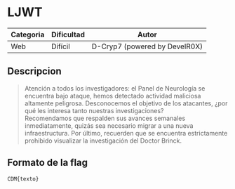 # LJWT
| Categoria | Dificultad  | Autor   |
| ---       | ---         | ---     |
| Web    | Difícil       | D-Cryp7 (powered by DevelR0X) |

## Descripcion
> Atención a todos los investigadores: el Panel de Neurología se encuentra bajo ataque, hemos detectado actividad maliciosa altamente peligrosa. Desconocemos el objetivo de los atacantes, ¿por qué les interesa tanto nuestras investigaciones?  
Recomendamos que respalden sus avances semanales inmediatamente, quizás sea necesario migrar a una nueva infraestructura. Por último, recuerden que se encuentra estrictamente prohibido visualizar la investigación del Doctor Brinck.

## Formato de la flag
`CDM{texto}`

